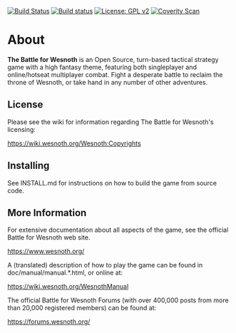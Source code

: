 [![Build Status](https://travis-ci.org/wesnoth/wesnoth.svg?branch=1.14)](https://travis-ci.org/wesnoth/wesnoth)
[![Build status](https://ci.appveyor.com/api/projects/status/github/wesnoth/wesnoth?branch=1.14&svg=true)](https://ci.appveyor.com/account/wesnoth/projects)
[![License: GPL v2](https://img.shields.io/badge/License-GPL%20v2-blue.svg)](https://www.gnu.org/licenses/old-licenses/gpl-2.0.en.html)
[![Coverity Scan](https://img.shields.io/coverity/scan/1063.svg)](https://scan.coverity.com/projects/wesnoth)

About
=====

**The Battle for Wesnoth** is an Open Source, turn-based tactical strategy game with a
high fantasy theme, featuring both singleplayer and online/hotseat multiplayer
combat. Fight a desperate battle to reclaim the throne of Wesnoth, or take
hand in any number of other adventures.


License
-------

Please see the wiki for information regarding The Battle for Wesnoth's licensing:

  <https://wiki.wesnoth.org/Wesnoth:Copyrights>


Installing
----------

See INSTALL.md for instructions on how to build the game from source code.


More Information
----------------

For extensive documentation about all aspects of the game, see the
official Battle for Wesnoth web site.

  <https://www.wesnoth.org/>

A (translated) description of how to play the game can be found in
doc/manual/manual.*.html, or online at:

  <https://wiki.wesnoth.org/WesnothManual>

The official Battle for Wesnoth Forums (with over 400,000 posts from more than
20,000 registered members) can be found at:

  <https://forums.wesnoth.org/>
